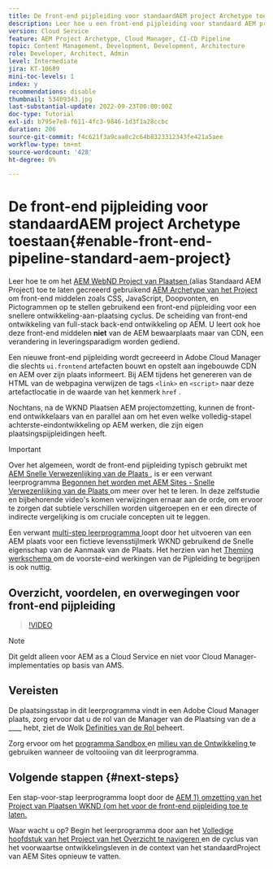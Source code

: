 ```yaml
---
title: De front-end pijpleiding voor standaardAEM project Archetype toestaan
description: Leer hoe u een front-end pijpleiding voor standaard AEM project voor snellere plaatsing van statische middelen zoals CSS, JavaScript, Doopvonten, Pictogrammen toelaat. Ook scheiding van front-end ontwikkeling van full-stack back-end ontwikkeling op AEM.
version: Cloud Service
feature: AEM Project Archetype, Cloud Manager, CI-CD Pipeline
topic: Content Management, Development, Development, Architecture
role: Developer, Architect, Admin
level: Intermediate
jira: KT-10689
mini-toc-levels: 1
index: y
recommendations: disable
thumbnail: 53409343.jpg
last-substantial-update: 2022-09-23T00:00:00Z
doc-type: Tutorial
exl-id: b795e7e8-f611-4fc3-9846-1d3f1a28ccbc
duration: 206
source-git-commit: f4c621f3a9caa8c2c64b8323312343fe421a5aee
workflow-type: tm+mt
source-wordcount: '428'
ht-degree: 0%

---
```


# De front-end pijpleiding voor standaardAEM project Archetype toestaan{#enable-front-end-pipeline-standard-aem-project}

Leer hoe te om het [ AEM WebND Project van Plaatsen ](https://github.com/adobe/aem-guides-wknd) (alias Standaard AEM Project) toe te laten gecreeerd gebruikend [ AEM Archetype van het Project ](https://github.com/adobe/aem-project-archetype) om front-end middelen zoals CSS, JavaScript, Doopvonten, en Pictogrammen op te stellen gebruikend een front-end pijpleiding voor een snellere ontwikkeling-aan-plaatsing cyclus. De scheiding van front-end ontwikkeling van full-stack back-end ontwikkeling op AEM. U leert ook hoe deze front-end middelen __niet__ van de AEM bewaarplaats maar van CDN, een verandering in leveringsparadigm worden gediend.


Een nieuwe front-end pijpleiding wordt gecreeerd in Adobe Cloud Manager die slechts `ui.frontend` artefacten bouwt en opstelt aan ingebouwde CDN en AEM over zijn plaats informeert. Bij AEM tijdens het genereren van de HTML van de webpagina verwijzen de tags `<link>` en `<script>` naar deze artefactlocatie in de waarde van het kenmerk `href` .

Nochtans, na de WKND Plaatsen AEM projectomzetting, kunnen de front-end ontwikkelaars van en parallel aan om het even welke volledig-stapel achterste-eindontwikkeling op AEM werken, die zijn eigen plaatsingspijpleidingen heeft.

>[!IMPORTANT]
>
>Over het algemeen, wordt de front-end pijpleiding typisch gebruikt met [ AEM Snelle Verwezenlijking van de Plaats ](https://experienceleague.adobe.com/docs/experience-manager-cloud-service/content/sites/administering/site-creation/quick-site/overview.html?lang=en), is er een verwant leerprogramma [ Begonnen het worden met AEM Sites - Snelle Verwezenlijking van de Plaats ](https://experienceleague.adobe.com/docs/experience-manager-learn/getting-started-wknd-tutorial-develop/site-template/overview.html) om meer over het te leren. In deze zelfstudie en bijbehorende video&#39;s komen verwijzingen ernaar aan de orde, om ervoor te zorgen dat subtiele verschillen worden uitgeroepen en er een directe of indirecte vergelijking is om cruciale concepten uit te leggen.


Een verwant [ multi-step leerprogramma ](https://experienceleague.adobe.com/docs/experience-manager-learn/getting-started-wknd-tutorial-develop/site-template/overview.html) loopt door het uitvoeren van een AEM plaats voor een fictieve levensstijlmerk WKND gebruikend de Snelle eigenschap van de Aanmaak van de Plaats. Het herzien van het [ Theming werkschema ](https://experienceleague.adobe.com/docs/experience-manager-learn/getting-started-wknd-tutorial-develop/site-template/theming.html) om de voorste-eind werkingen van de Pijpleiding te begrijpen is ook nuttig.

## Overzicht, voordelen, en overwegingen voor front-end pijpleiding

>[!VIDEO](https://video.tv.adobe.com/v/3409343?quality=12&learn=on)


>[!NOTE]
>
>Dit geldt alleen voor AEM as a Cloud Service en niet voor Cloud Manager-implementaties op basis van AMS.

## Vereisten

De plaatsingsstap in dit leerprogramma vindt in een Adobe Cloud Manager plaats, zorg ervoor dat u de rol van de Manager van de Plaatsing van de a ____ hebt, ziet de Wolk [ Definities van de Rol ](https://experienceleague.adobe.com/docs/experience-manager-cloud-manager/content/requirements/users-and-roles.html?lang=en#role-definitions) beheert.

Zorg ervoor om het [ programma Sandbox ](https://experienceleague.adobe.com/docs/experience-manager-cloud-service/content/implementing/using-cloud-manager/programs/introduction-sandbox-programs.html) en [ milieu van de Ontwikkeling ](https://experienceleague.adobe.com/docs/experience-manager-cloud-service/content/implementing/using-cloud-manager/manage-environments.html) te gebruiken wanneer de voltooiing van dit leerprogramma.

## Volgende stappen {#next-steps}

Een stap-voor-stap leerprogramma loopt door de [ AEM 1} omzetting van het Project van Plaatsen WKND {om het voor de front-end pijpleiding toe te laten.](https://github.com/adobe/aem-guides-wknd)

Waar wacht u op? Begin het leerprogramma door aan het [ Volledige hoofdstuk van het Project van het Overzicht te navigeren ](review-uifrontend-module.md) en de cyclus van het voorwaartse ontwikkelingsleven in de context van het standaardProject van AEM Sites opnieuw te vatten.
